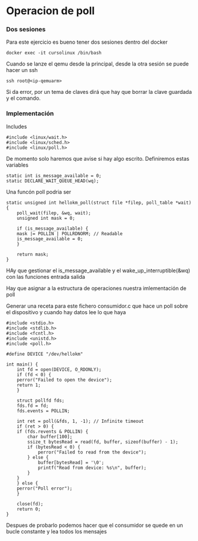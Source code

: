# Operacion de poll
### Dos sesiones

Para este ejercicio es bueno tener dos sesiones dentro del docker

	docker exec -it cursolinux /bin/bash
 
 Cuando se lanze el qemu desde la principal, desde la otra sesión se puede hacer un ssh 

 	ssh root@<ip-qemuarm>
  
Si da error, por un tema de claves dirá que hay que borrar la clave guardada y el comando.

### Implementación

Includes 

	#include <linux/wait.h>
	#include <linux/sched.h>
	#include <linux/poll.h>

De momento solo haremos que avise si hay algo escrito. Definiremos estas variables
	
	static int is_message_available = 0;
	static DECLARE_WAIT_QUEUE_HEAD(wq);
	
Una funcón poll podria ser

	static unsigned int hellokm_poll(struct file *filep, poll_table *wait) {
	    poll_wait(filep, &wq, wait);
	    unsigned int mask = 0;

	    if (is_message_available) {
		mask |= POLLIN | POLLRDNORM; // Readable
		is_message_available = 0;
	    }

	    return mask;
	}

HAy que gestionar el is_message_available y el wake_up_interruptible(&wq) con las funciones entrada salida 

Hay que asignar a la estructura de operaciones nuestra imlementación de poll

Generar una receta para este fichero consumidor.c que hace un poll sobre el dispositivo y cuando hay datos lee lo que haya

	#include <stdio.h>
	#include <stdlib.h>
	#include <fcntl.h>
	#include <unistd.h>
	#include <poll.h>

	#define DEVICE "/dev/hellokm"

	int main() {
	    int fd = open(DEVICE, O_RDONLY);
	    if (fd < 0) {
		perror("Failed to open the device");
		return 1;
	    }

	    struct pollfd fds;
	    fds.fd = fd;
	    fds.events = POLLIN;

	    int ret = poll(&fds, 1, -1); // Infinite timeout
	    if (ret > 0) {
		if (fds.revents & POLLIN) {
		    char buffer[100];
		    ssize_t bytesRead = read(fd, buffer, sizeof(buffer) - 1);
		    if (bytesRead < 0) {
		        perror("Failed to read from the device");
		    } else {
		        buffer[bytesRead] = '\0';
		        printf("Read from device: %s\n", buffer);
		    }
		}
	    } else {
		perror("Poll error");
	    }

	    close(fd);
	    return 0;
	}
	
	
Despues de probarlo podemos hacer que el consumidor se quede en un bucle constante y lea todos los mensajes
 
